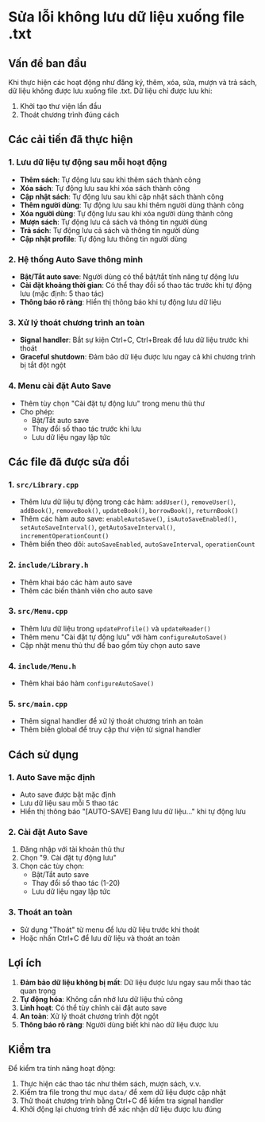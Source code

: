 # Sửa lỗi không lưu dữ liệu xuống file .txt

## Vấn đề ban đầu
Khi thực hiện các hoạt động như đăng ký, thêm, xóa, sửa, mượn và trả sách, dữ liệu không được lưu xuống file .txt. Dữ liệu chỉ được lưu khi:
1. Khởi tạo thư viện lần đầu
2. Thoát chương trình đúng cách

## Các cải tiến đã thực hiện

### 1. Lưu dữ liệu tự động sau mỗi hoạt động
- **Thêm sách**: Tự động lưu sau khi thêm sách thành công
- **Xóa sách**: Tự động lưu sau khi xóa sách thành công  
- **Cập nhật sách**: Tự động lưu sau khi cập nhật sách thành công
- **Thêm người dùng**: Tự động lưu sau khi thêm người dùng thành công
- **Xóa người dùng**: Tự động lưu sau khi xóa người dùng thành công
- **Mượn sách**: Tự động lưu cả sách và thông tin người dùng
- **Trả sách**: Tự động lưu cả sách và thông tin người dùng
- **Cập nhật profile**: Tự động lưu thông tin người dùng

### 2. Hệ thống Auto Save thông minh
- **Bật/Tắt auto save**: Người dùng có thể bật/tắt tính năng tự động lưu
- **Cài đặt khoảng thời gian**: Có thể thay đổi số thao tác trước khi tự động lưu (mặc định: 5 thao tác)
- **Thông báo rõ ràng**: Hiển thị thông báo khi tự động lưu dữ liệu

### 3. Xử lý thoát chương trình an toàn
- **Signal handler**: Bắt sự kiện Ctrl+C, Ctrl+Break để lưu dữ liệu trước khi thoát
- **Graceful shutdown**: Đảm bảo dữ liệu được lưu ngay cả khi chương trình bị tắt đột ngột

### 4. Menu cài đặt Auto Save
- Thêm tùy chọn "Cài đặt tự động lưu" trong menu thủ thư
- Cho phép:
  - Bật/Tắt auto save
  - Thay đổi số thao tác trước khi lưu
  - Lưu dữ liệu ngay lập tức

## Các file đã được sửa đổi

### 1. `src/Library.cpp`
- Thêm lưu dữ liệu tự động trong các hàm: `addUser()`, `removeUser()`, `addBook()`, `removeBook()`, `updateBook()`, `borrowBook()`, `returnBook()`
- Thêm các hàm auto save: `enableAutoSave()`, `isAutoSaveEnabled()`, `setAutoSaveInterval()`, `getAutoSaveInterval()`, `incrementOperationCount()`
- Thêm biến theo dõi: `autoSaveEnabled`, `autoSaveInterval`, `operationCount`

### 2. `include/Library.h`
- Thêm khai báo các hàm auto save
- Thêm các biến thành viên cho auto save

### 3. `src/Menu.cpp`
- Thêm lưu dữ liệu trong `updateProfile()` và `updateReader()`
- Thêm menu "Cài đặt tự động lưu" với hàm `configureAutoSave()`
- Cập nhật menu thủ thư để bao gồm tùy chọn auto save

### 4. `include/Menu.h`
- Thêm khai báo hàm `configureAutoSave()`

### 5. `src/main.cpp`
- Thêm signal handler để xử lý thoát chương trình an toàn
- Thêm biến global để truy cập thư viện từ signal handler

## Cách sử dụng

### 1. Auto Save mặc định
- Auto save được bật mặc định
- Lưu dữ liệu sau mỗi 5 thao tác
- Hiển thị thông báo "[AUTO-SAVE] Đang lưu dữ liệu..." khi tự động lưu

### 2. Cài đặt Auto Save
1. Đăng nhập với tài khoản thủ thư
2. Chọn "9. Cài đặt tự động lưu"
3. Chọn các tùy chọn:
   - Bật/Tắt auto save
   - Thay đổi số thao tác (1-20)
   - Lưu dữ liệu ngay lập tức

### 3. Thoát an toàn
- Sử dụng "Thoát" từ menu để lưu dữ liệu trước khi thoát
- Hoặc nhấn Ctrl+C để lưu dữ liệu và thoát an toàn

## Lợi ích

1. **Đảm bảo dữ liệu không bị mất**: Dữ liệu được lưu ngay sau mỗi thao tác quan trọng
2. **Tự động hóa**: Không cần nhớ lưu dữ liệu thủ công
3. **Linh hoạt**: Có thể tùy chỉnh cài đặt auto save
4. **An toàn**: Xử lý thoát chương trình đột ngột
5. **Thông báo rõ ràng**: Người dùng biết khi nào dữ liệu được lưu

## Kiểm tra

Để kiểm tra tính năng hoạt động:
1. Thực hiện các thao tác như thêm sách, mượn sách, v.v.
2. Kiểm tra file trong thư mục `data/` để xem dữ liệu được cập nhật
3. Thử thoát chương trình bằng Ctrl+C để kiểm tra signal handler
4. Khởi động lại chương trình để xác nhận dữ liệu được lưu đúng
